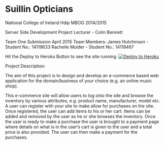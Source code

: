 Suillin Opticians
================

National College of Ireland
Hdip MBOG 2014/2015

Server Side Development Project
Lecturer - Colm Bennett

Team One Submission April 2015
Team Members:
James Hutchinson - Student No.:    14119633
Rachelle Mulder - Student No.:    14118467
                
Hit the Deploy to Heroku Button to see the site running.
[![Deploy to Heroku](https://www.herokucdn.com/deploy/button.png)](https://suillinopticians.herokuapp.com)

Project Description:

The aim of this project is to design and develop an e-commerce based web application for the domain/business 
of your choice (e.g. an online music shop). 

This e-commerce site will allow users to log onto the site and browse the inventory by various attributes, 
e.g. product name, manufacturer, model etc. A user can register with your site to make allow for purchases on 
the site. Once registered, the user can add items to his or her cart. Items can be added and removed by the 
user as he or she browses the inventory. Once the user is ready to make a purchase the user is brought to a 
payment page where details on what is in the user’s cart is given to the user and a total price is also provided. 
The user can then make a payment for the purchases.
